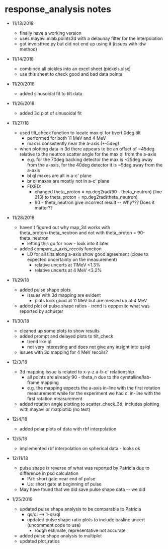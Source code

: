 # response_analysis notes

* 11/13/2018     
    * finally have a working version
    * uses mayavi.mlab.points3d with a delaunay filter for the interpolation
    * got invdisttree.py but did not end up using it (issues with idw method)

* 11/14/2018
    * combined all pickles into an excel sheet (pickels.xlsx)
    * use this sheet to check good and bad data points     

* 11/20/2018
    * added sinusoidal fit to tilt data

* 11/26/2018
    * added 3d plot of sinusoidal fit

* 11/27/18
    * used tilt_check function to locate max ql for bvert 0deg tilt
        * performed for both 11 MeV and 4 MeV
        * max is consistently near the a-axis (+-5deg)
    * when plotting data in 3d there appears to be an offset of ~45deg relative to the neutron scatter angle for the max ql from the a-axis
        * e.g. for the 70deg backing detector the max is ~25deg away from the a-axis, for the 40deg detector it is ~5deg away from the a-axis
        * bl ql maxes are all in a-c' plane
        * br ql maxes are mostly not in a-c' plane
        * FIXED:
            * changed theta_proton = np.deg2rad(90 - theta_neutron) (line 213) to theta_proton = np.deg2rad(theta_neutron)
            * 90 - theta_neutron give incorrect result -- Why??? Does it matter??

* 11/28/2018
    * haven't figured out why map_3d works with theta_proton=theta_neutron and not with theta_proton = 90-theta_neutron
        * letting this go for now - look into it later
    * added compare_a_axis_recoils function 
        * LO for all tilts along a-axis show good agreement (close to expected uncertainty on the measurement)
            * relative uncerts at 11MeV <1.3%
            * relative uncerts at 4 MeV <3.2%

* 11/29/18
    * added pulse shape plots
        * issues with 3d mapping are evident
            * plots look good at 11 MeV but are messed up at 4 MeV
    * added plot of pulse shape ratios - trend is oppposite what was reported by schuster

* 11/30/18
    * cleaned up some plots to show results
    * added prompt and delayed plots to tilt_check 
        * trend like ql
        * not very interesting and does not give any insight into qs/ql
    * issues with 3d mapping for 4 MeV recoils? 
            
* 12/3/18
    * 3d mapping issue is related to x-y-z a-b-c' relationship
        * all points are already 90 - theta_n due to the cyrstalline/lab-frame mapping 
        * e.g. the mapping expects the a-axis in-line with the first rotation measurement while for the experiment we had c' in-line with the first rotation measurement
    * added rotation angle plotting to scatter_check_3d; includes plotting with mayavi or matplotlib (no text)

* 12/4/18
    * added polar plots of data with rbf interpolation

* 12/5/18
    * implemented rbf interpolation on spherical data - looks ok

* 12/11/18
    * pulse shape is reverse of what was reported by Patricia due to difference in psd calculation
        * Pat: short gate near end of pulse
        * Us: short gate at beginning of pulse
    * May have found that we did save pulse shape data -- we did

* 1/25/2019
    * updated pulse shape analysis to be comparable to Patricia
        * qs/ql --> 1-qs/ql
        * updated pulse shape ratio plots to include basline uncert (uncomment code to use) 
            * rough estimate, representative not accurate
    * added pulse shape analysis to multiplot
    * updated plot_ratios